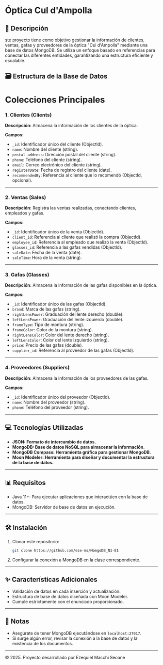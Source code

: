 # Óptica Cul d'Ampolla

## 📄 Descripción
ste proyecto tiene como objetivo gestionar la información de clientes, ventas, gafas y proveedores de la óptica "Cul d'Ampolla" mediante una base de datos MongoDB. Se utiliza un enfoque basado en referencias para conectar las diferentes entidades, garantizando una estructura eficiente y escalable.

## 🗃️ Estructura de la Base de Datos

# Colecciones Principales

### 1. Clientes (Clients)
**Descripción:** Almacena la información de los clientes de la óptica.

**Campos:**
- `_id`: Identificador único del cliente (ObjectId).
- `name`: Nombre del cliente (string).
- `postal address`: Dirección postal del cliente (string).
- `phone`: Teléfono del cliente (string).
- `email`: Correo electrónico del cliente (string).
- `registerDate`: Fecha de registro del cliente (date).
- `recommendedBy`: Referencia al cliente que lo recomendó (ObjectId, opcional).

---

### 2. Ventas (Sales)
**Descripción:** Registra las ventas realizadas, conectando clientes, empleados y gafas.

**Campos:**
- `_id`: Identificador único de la venta (ObjectId).
- `client_id`: Referencia al cliente que realizó la compra (ObjectId).
- `employee_id`: Referencia al empleado que realizó la venta (ObjectId).
- `glasses_id`: Referencia a las gafas vendidas (ObjectId).
- `saleDate`: Fecha de la venta (date).
- `saleTime`: Hora de la venta (string).

---

### 3. Gafas (Glasses)
**Descripción:** Almacena la información de las gafas disponibles en la óptica.

**Campos:**
- `_id`: Identificador único de las gafas (ObjectId).
- `brand`: Marca de las gafas (string).
- `rightLensPower`: Graduación del lente derecho (double).
- `leftLensPower`: Graduación del lente izquierdo (double).
- `frameType`: Tipo de montura (string).
- `frameColor`: Color de la montura (string).
- `rightLensColor`: Color del lente derecho (string).
- `leftLensColor`: Color del lente izquierdo (string).
- `price`: Precio de las gafas (double).
- `supplier_id`: Referencia al proveedor de las gafas (ObjectId).

---

### 4. Proveedores (Suppliers)
**Descripción:** Almacena la información de los proveedores de las gafas.

**Campos:**
- `_id`: Identificador único del proveedor (ObjectId).
- `name`: Nombre del proveedor (string).
- `phone`: Teléfono del proveedor (string).


---

## 💻 Tecnologías Utilizadas
- **JSON: Formato de intercambio de datos.**
- **MongoDB: Base de datos NoSQL para almacenar la información.**
- **MongoDB Compass: Herramienta gráfica para gestionar MongoDB.**
- **Moon Modeler: Herramienta para diseñar y documentar la estructura de la base de datos.**

---

## 📊 Requisitos
- Java 11+: Para ejecutar aplicaciones que interactúen con la base de datos.
- MongoDB: Servidor de base de datos en ejecución.

---

## 🛠️ Instalación
1. Clonar este repositorio:
   ```bash
   git clone https://github.com/eze-ms/MongoDB_N1-E1
   ```
2. Configurar la conexión a MongoDB en la clase correspondiente.

---

## ✨ Características Adicionales
- Validación de datos en cada inserción y actualización.
- Estructura de base de datos diseñada con Moon Modeler.
- Cumple estrictamente con el enunciado proporcionado.

---

## 📢 Notas
- Asegúrate de tener MongoDB ejecutándose en `localhost:27017`.
- Si surge algún error, revisar la conexión a la base de datos y la existencia de los documentos.

---
© 2025. Proyecto desarrollado por Ezequiel Macchi Seoane

